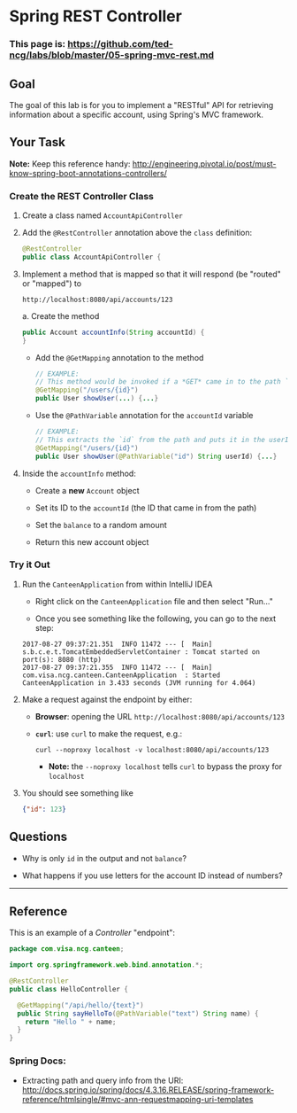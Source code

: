 # Spring REST Controller

### This page is: https://github.com/ted-ncg/labs/blob/master/05-spring-mvc-rest.md


## Goal

The goal of this lab is for you to implement a "RESTful" API for retrieving information about a specific account, using Spring's MVC framework.

## Your Task

**Note:** Keep this reference handy: http://engineering.pivotal.io/post/must-know-spring-boot-annotations-controllers/

### Create the REST Controller Class

1. Create a class named `AccountApiController`

1. Add the `@RestController` annotation above the `class` definition:

   ```java
   @RestController
   public class AccountApiController {
   ```
 
1. Implement a method that is mapped so that it will respond (be "routed" or "mapped") to

   ```
   http://localhost:8080/api/accounts/123
   ``` 

   a. Create the method
   
      ```java
      public Account accountInfo(String accountId) { 
      }
      ```

    * Add the `@GetMapping` annotation to the method
    
      ```java
      // EXAMPLE:
      // This method would be invoked if a *GET* came in to the path `/users/999`
      @GetMapping("/users/{id}")
      public User showUser(...) {...}
      ```
    
    * Use the `@PathVariable` annotation for the `accountId` variable
    
      ```java
      // EXAMPLE:
      // This extracts the `id` from the path and puts it in the userId variable
      @GetMapping("/users/{id}")
      public User showUser(@PathVariable("id") String userId) {...}
      ```

1. Inside the `accountInfo` method:
 
   * Create a **new** `Account` object
   
   * Set its ID to the `accountId` (the ID that came in from the path)
   
   * Set the `balance` to a random amount
   
   * Return this new account object

### Try it Out    

1. Run the `CanteenApplication` from within IntelliJ IDEA
   * Right click on the `CanteenApplication` file and then select "Run..."
 
   * Once you see something like the following, you can go to the next step:

   ```
   2017-08-27 09:37:21.351  INFO 11472 --- [  Main] s.b.c.e.t.TomcatEmbeddedServletContainer : Tomcat started on port(s): 8080 (http)
   2017-08-27 09:37:21.355  INFO 11472 --- [  Main] com.visa.ncg.canteen.CanteenApplication  : Started CanteenApplication in 3.433 seconds (JVM running for 4.064)
   ```

1. Make a request against the endpoint by either:
 
    * **Browser**: opening the URL `http://localhost:8080/api/accounts/123`

    * **`curl`**: use `curl` to make the request, e.g.:
      ```
      curl --noproxy localhost -v localhost:8080/api/accounts/123
      ```

      * **Note:** the `--noproxy localhost` tells `curl` to bypass the proxy for `localhost`

1. You should see something like

    ```json
    {"id": 123}
    ```

## Questions

* Why is only `id` in the output and not `balance`?

* What happens if you use letters for the account ID instead of numbers?

----

## Reference

This is an example of a *Controller* "endpoint":
  
```java
package com.visa.ncg.canteen;

import org.springframework.web.bind.annotation.*;

@RestController
public class HelloController {

  @GetMapping("/api/hello/{text}")
  public String sayHelloTo(@PathVariable("text") String name) {
    return "Hello " + name;
  }
}  
```

### Spring Docs:

* Extracting path and query info from the URI: http://docs.spring.io/spring/docs/4.3.16.RELEASE/spring-framework-reference/htmlsingle/#mvc-ann-requestmapping-uri-templates
